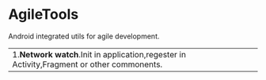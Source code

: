 # AgileTools
Android integrated utils for agile development.
<table >
<tr>
<td>1.<b>Network watch</b>.Init in application,regester in Activity,Fragment or other commonents.</td>
</tr>
</table>
